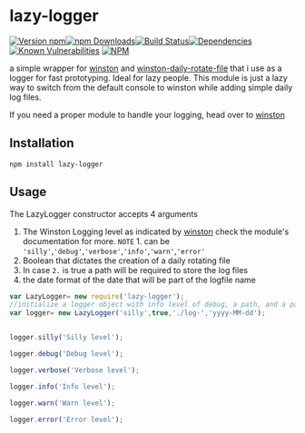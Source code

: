 # lazy-logger
[![Version npm](https://img.shields.io/npm/v/lazy-logger.svg?style=flat-square)](https://www.npmjs.com/package/lazy-logger)[![npm Downloads](https://img.shields.io/npm/dm/lazy-logger.svg?style=flat-square)](https://www.npmjs.com/package/lazy-logger)[![Build Status](https://img.shields.io/travis/slysterous/lazy-logger/master.svg?style=flat-square)](https://travis-ci.org/slysterous/lazy-logger)[![Dependencies](https://img.shields.io/david/slysterous/lazy-logger.svg?style=flat-square)](https://david-dm.org/slysterous/lazy-logger)
[![Known Vulnerabilities](https://snyk.io/test/github/slysterous/lazy-logger/badge.svg)](https://snyk.io/test/github/slysterous/lazy-logger)
[![NPM](https://nodei.co/npm/lazy-logger.png?downloads=true&downloadRank=true)](https://nodei.co/npm/lazy-logger/)

a simple wrapper for <a href="https://github.com/winstonjs/winston">winston</a> and <a href="https://github.com/winstonjs/winston-daily-rotate-file">winston-daily-rotate-file</a> that i use as a logger for fast prototyping. Ideal for lazy people.
This module is just a lazy way to switch from the default console to winston while adding simple daily log files. 

If you need a proper module to handle your logging, head over to <a href="https://github.com/winstonjs/winston">winston</a>
## Installation

```bashp
npm install lazy-logger
```
## Usage

The LazyLogger constructor accepts 4 arguments
1. The Winston Logging level as indicated by  <a href="https://github.com/winstonjs/winston">winston</a> check the module's documentation for more.
`NOTE` 1. can be `'silly'`,`'debug'`,`'verbose'`,`'info'`,`'warn'`,`'error'`
2. Boolean that dictates the creation of a daily rotating file
3. In case `2.` is true a path will be required to store the log files
4. the date format of the date that will be part of the logfile name



``` js
var LazyLogger= new require('lazy-logger');
//initialize a logger object with info level of debug, a path, and a pattern for date
var logger= new LazyLogger('silly',true,'./log-','yyyy-MM-dd');


logger.silly('Silly level');

logger.debug('Debug level');

logger.verbose('Verbose level');

logger.info('Info level');

logger.warn('Warn level');

logger.error('Error level');
```